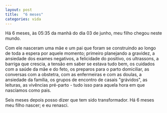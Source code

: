 ```yaml
---
layout: post
title:  "6 meses"
categories: vida
---
```


Há 6 meses, às 05:35 da manhã do dia 03 de junho, meu filho chegou neste mundo.

Com ele nasceram uma mãe e um pai que foram se construindo ao longo de toda a espera por aquele momento; primeiro planejando a gravidez, a ansiedade dos exames negativos, a felicidade do positivo, os ultrassons, a barriga que crescia, a tensão em saber se estava tudo bem, os cuidados com a saúde da mãe e do feto, os preparos para o parto domiciliar, as conversas com a obstetra, com as enfermeiras e com as doulas, a ansiedade da família, os grupos de encontro de casais "grávidos", as leituras, as vivências pré-parto - tudo isso para aquela hora em que nascíamos como pais.

Seis meses depois posso dizer que tem sido transformador. Há 6 meses meu filho nascer; e eu renasci.